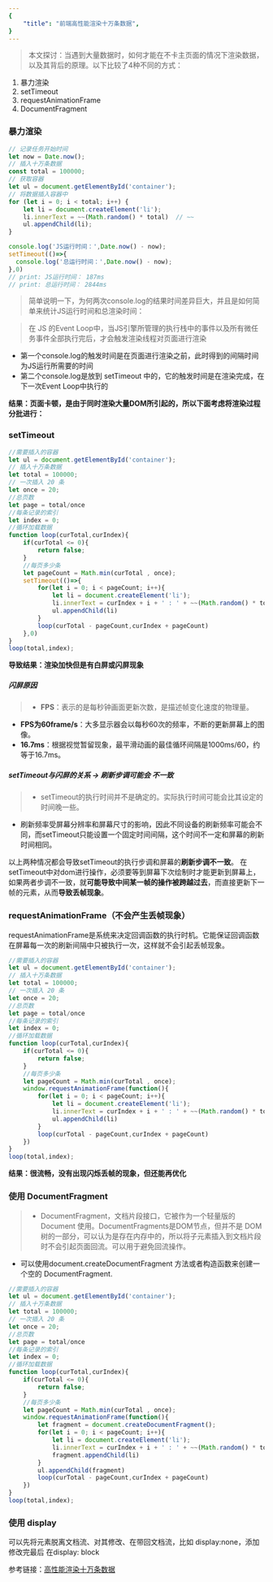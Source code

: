 ```yaml
---
{
    "title": "前端高性能渲染十万条数据",
}
---
```

> 本文探讨：当遇到大量数据时，如何才能在不卡主页面的情况下渲染数据，以及其背后的原理。以下比较了4种不同的方式：
1. 暴力渲染
2. setTimeout
3. requestAnimationFrame
4. DocumentFragment 

### 暴力渲染
```js
// 记录任务开始时间
let now = Date.now();
// 插入十万条数据
const total = 100000;
// 获取容器
let ul = document.getElementById('container');
// 将数据插入容器中
for (let i = 0; i < total; i++) {
    let li = document.createElement('li');
    li.innerText = ~~(Math.random() * total)  // ~~
    ul.appendChild(li);
}

console.log('JS运行时间：',Date.now() - now);
setTimeout(()=>{
  console.log('总运行时间：',Date.now() - now);
},0)
// print: JS运行时间： 187ms
// print: 总运行时间： 2844ms
```

> 简单说明一下，为何两次console.log的结果时间差异巨大，并且是如何简单来统计JS运行时间和总渲染时间：

> 在 JS 的Event Loop中，当JS引擎所管理的执行栈中的事件以及所有微任务事件全部执行完后，才会触发渲染线程对页面进行渲染
 - 第一个console.log的触发时间是在页面进行渲染之前，此时得到的间隔时间为JS运行所需要的时间
 - 第二个console.log是放到 setTimeout 中的，它的触发时间是在渲染完成，在下一次Event Loop中执行的

**结果：页面卡顿，是由于同时渲染大量DOM所引起的，所以下面考虑将渲染过程分批进行：**

### setTimeout
```js
//需要插入的容器
let ul = document.getElementById('container');
// 插入十万条数据
let total = 100000;
// 一次插入 20 条
let once = 20;
//总页数
let page = total/once
//每条记录的索引
let index = 0;
//循环加载数据
function loop(curTotal,curIndex){
    if(curTotal <= 0){
        return false;
    }
    //每页多少条
    let pageCount = Math.min(curTotal , once);
    setTimeout(()=>{
        for(let i = 0; i < pageCount; i++){
            let li = document.createElement('li');
            li.innerText = curIndex + i + ' : ' + ~~(Math.random() * total)
            ul.appendChild(li)
        }
        loop(curTotal - pageCount,curIndex + pageCount)
    },0)
}
loop(total,index);
```
**导致结果：渲染加快但是有白屏或闪屏现象**

##### 闪屏原因
> - **FPS**：表示的是每秒钟画面更新次数，是描述帧变化速度的物理量。
- **FPS为60frame/s**：大多显示器会以每秒60次的频率，不断的更新屏幕上的图像。
- **16.7ms**：根据视觉暂留现象，最平滑动画的最佳循环间隔是1000ms/60，约等于16.7ms。

##### setTimeout与闪屏的关系 -> 刷新步调可能会 不一致
> - setTimeout的执行时间并不是确定的。实际执行时间可能会比其设定的时间晚一些。
- 刷新频率受屏幕分辨率和屏幕尺寸的影响，因此不同设备的刷新频率可能会不同，而setTimeout只能设置一个固定时间间隔，这个时间不一定和屏幕的刷新时间相同。

以上两种情况都会导致setTimeout的执行步调和屏幕的**刷新步调不一致**。
在setTimeout中对dom进行操作，必须要等到屏幕下次绘制时才能更新到屏幕上，如果两者步调不一致，就**可能导致中间某一帧的操作被跨越过去**，而直接更新下一帧的元素，从而**导致丢帧现象**。


### requestAnimationFrame（不会产生丢帧现象）
requestAnimationFrame是系统来决定回调函数的执行时机。它能保证回调函数在屏幕每一次的刷新间隔中只被执行一次，这样就不会引起丢帧现象。

```js
//需要插入的容器
let ul = document.getElementById('container');
// 插入十万条数据
let total = 100000;
// 一次插入 20 条
let once = 20;
//总页数
let page = total/once
//每条记录的索引
let index = 0;
//循环加载数据
function loop(curTotal,curIndex){
    if(curTotal <= 0){
        return false;
    }
    //每页多少条
    let pageCount = Math.min(curTotal , once);
    window.requestAnimationFrame(function(){
        for(let i = 0; i < pageCount; i++){
            let li = document.createElement('li');
            li.innerText = curIndex + i + ' : ' + ~~(Math.random() * total)
            ul.appendChild(li)
        }
        loop(curTotal - pageCount,curIndex + pageCount)
    })
}
loop(total,index);

```
**结果：很流畅，没有出现闪烁丢帧的现象，但还能再优化**


### 使用 DocumentFragment
> - DocumentFragment，文档片段接口，它被作为一个轻量版的 Document 使用。DocumentFragments是DOM节点，但并不是	DOM树的一部分，可以认为是存在内存中的，所以将子元素插入到文档片段时不会引起页面回流。可以用于避免回流操作。
- 可以使用document.createDocumentFragment 方法或者构造函数来创建一个空的 DocumentFragment.

```js
//需要插入的容器
let ul = document.getElementById('container');
// 插入十万条数据
let total = 100000;
// 一次插入 20 条
let once = 20;
//总页数
let page = total/once
//每条记录的索引
let index = 0;
//循环加载数据
function loop(curTotal,curIndex){
    if(curTotal <= 0){
        return false;
    }
    //每页多少条
    let pageCount = Math.min(curTotal , once);
    window.requestAnimationFrame(function(){
        let fragment = document.createDocumentFragment();
        for(let i = 0; i < pageCount; i++){
            let li = document.createElement('li');
            li.innerText = curIndex + i + ' : ' + ~~(Math.random() * total)
            fragment.appendChild(li)
        }
        ul.appendChild(fragment)
        loop(curTotal - pageCount,curIndex + pageCount)
    })
}
loop(total,index);
```

### 使用 display
可以先将元素脱离文档流、对其修改、在带回文档流，比如 display:none，添加修改完最后 在display: block

参考链接：[高性能渲染十万条数据](https://juejin.im/post/5d76f469f265da039a28aff7)
